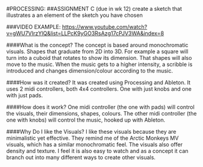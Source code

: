 #PROCESSING: 
##ASSIGNMENT C (due in wk 12)
create a sketch that illustrates a an element of the sketch you have chosen

###VIDEO EXAMPLE:
https://www.youtube.com/watch?v=gWU7VIrzYlQ&list=LLPcK9yGO3RsAzg17cPJV3WA&index=8


####What is the concept?
The concept is based around monochromatic visuals. Shapes that graduate from 2D into 3D. For example a square will turn into a cuboid that rotates to show its dimension. That shapes will also move to the music. When the music gets to a higher intensity, a scribble is introduced and changes dimension/colour according to the music.

####How was it created?
It was created using Processing and Ableton. It uses 2 midi controllers, both 4x4 controllers. One with just knobs and one with just pads.

####How does it work?
One midi controller (the one with pads) will control the visuals, their dimensions, shapes, colours. The other midi controller (the one with knobs) will control the music, hooked up with Ableton.

####Why Do I like the Visuals?
 I like these visuals because they are minimalistic yet effective. They remind me of the Arctic Monkeys MV visuals, which has a similar monochromatic feel. The visuals also offer density and texture. I feel it is also easy to watch and as a concept it can branch out into many different ways to create other visuals.













